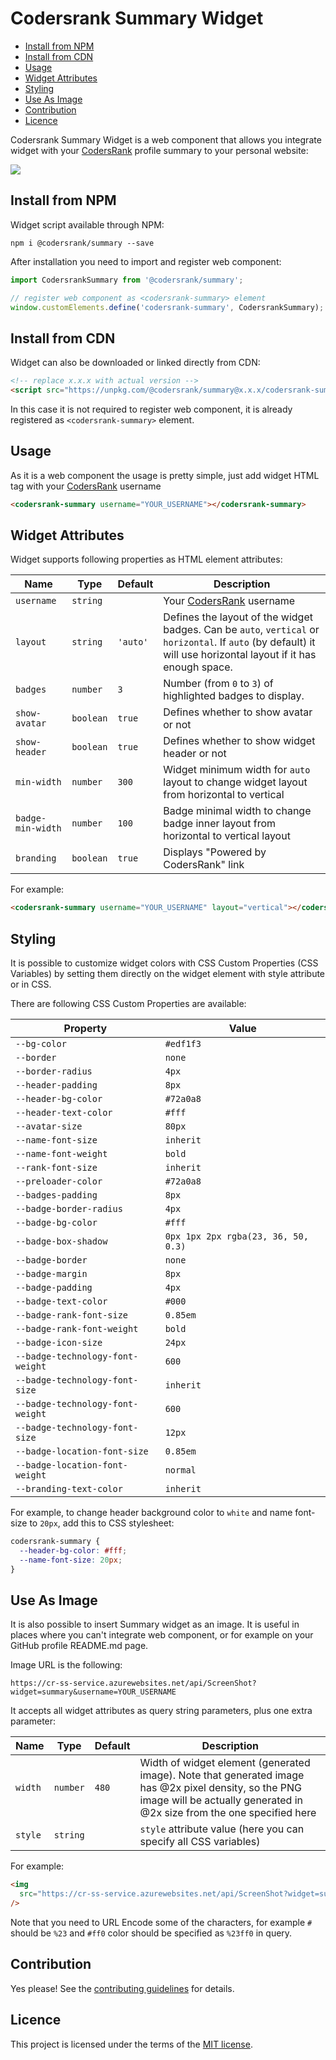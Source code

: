 # Codersrank Summary Widget

- [Install from NPM](#install-from-npm)
- [Install from CDN](#install-from-cdn)
- [Usage](#usage)
- [Widget Attributes](#widget-attributes)
- [Styling](#styling)
- [Use As Image](#use-as-image)
- [Contribution](#contribution)
- [Licence](#Licence)

<!-- DOCS_START -->

Codersrank Summary Widget is a web component that allows you integrate widget with your [CodersRank](https://codersrank.io) profile summary to your personal website:

<img src="preview.png" />

## Install from NPM

Widget script available through NPM:

```
npm i @codersrank/summary --save
```

After installation you need to import and register web component:

```js
import CodersrankSummary from '@codersrank/summary';

// register web component as <codersrank-summary> element
window.customElements.define('codersrank-summary', CodersrankSummary);
```

## Install from CDN

Widget can also be downloaded or linked directly from CDN:

```html
<!-- replace x.x.x with actual version -->
<script src="https://unpkg.com/@codersrank/summary@x.x.x/codersrank-summary.min.js"></script>
```

In this case it is not required to register web component, it is already registered as `<codersrank-summary>` element.

## Usage

As it is a web component the usage is pretty simple, just add widget HTML tag with your [CodersRank](https://codersrank.io) username

```html
<codersrank-summary username="YOUR_USERNAME"></codersrank-summary>
```

## Widget Attributes

Widget supports following properties as HTML element attributes:

| Name              | Type      | Default  | Description                                                                                                                                                      |
| ----------------- | --------- | -------- | ---------------------------------------------------------------------------------------------------------------------------------------------------------------- |
| `username`        | `string`  |          | Your [CodersRank](https://codersrank.io) username                                                                                                                |
| `layout`          | `string`  | `'auto'` | Defines the layout of the widget badges. Can be `auto`, `vertical` or `horizontal`. If `auto` (by default) it will use horizontal layout if it has enough space. |
| `badges`          | `number`  | `3`      | Number (from `0` to `3`) of highlighted badges to display.                                                                                                       |
| `show-avatar`     | `boolean` | `true`   | Defines whether to show avatar or not                                                                                                                            |
| `show-header`     | `boolean` | `true`   | Defines whether to show widget header or not                                                                                                                     |
| `min-width`       | `number`  | `300`    | Widget minimum width for `auto` layout to change widget layout from horizontal to vertical                                                                       |
| `badge-min-width` | `number`  | `100`    | Badge minimal width to change badge inner layout from horizontal to vertical layout                                                                              |
| `branding`        | `boolean` | `true`   | Displays "Powered by CodersRank" link                                                                                                                            |

For example:

```html
<codersrank-summary username="YOUR_USERNAME" layout="vertical"></codersrank-summary>
```

## Styling

It is possible to customize widget colors with CSS Custom Properties (CSS Variables) by setting them directly on the widget element with style attribute or in CSS.

There are following CSS Custom Properties are available:

| Property                         | Value                                |
| -------------------------------- | ------------------------------------ |
| `--bg-color`                     | `#edf1f3 `                           |
| `--border`                       | `none `                              |
| `--border-radius`                | `4px `                               |
| `--header-padding`               | `8px `                               |
| `--header-bg-color`              | `#72a0a8 `                           |
| `--header-text-color`            | `#fff `                              |
| `--avatar-size`                  | `80px `                              |
| `--name-font-size`               | `inherit `                           |
| `--name-font-weight`             | `bold `                              |
| `--rank-font-size`               | `inherit `                           |
| `--preloader-color`              | `#72a0a8 `                           |
| `--badges-padding`               | `8px `                               |
| `--badge-border-radius`          | `4px `                               |
| `--badge-bg-color`               | `#fff `                              |
| `--badge-box-shadow`             | `0px 1px 2px rgba(23, 36, 50, 0.3) ` |
| `--badge-border`                 | `none `                              |
| `--badge-margin`                 | `8px `                               |
| `--badge-padding`                | `4px `                               |
| `--badge-text-color`             | `#000 `                              |
| `--badge-rank-font-size`         | `0.85em `                            |
| `--badge-rank-font-weight`       | `bold `                              |
| `--badge-icon-size`              | `24px `                              |
| `--badge-technology-font-weight` | `600 `                               |
| `--badge-technology-font-size`   | `inherit `                           |
| `--badge-technology-font-weight` | `600 `                               |
| `--badge-technology-font-size`   | `12px `                              |
| `--badge-location-font-size`     | `0.85em `                            |
| `--badge-location-font-weight`   | `normal `                            |
| `--branding-text-color`          | `inherit `                           |

For example, to change header background color to `white` and name font-size to `20px`, add this to CSS stylesheet:

```css
codersrank-summary {
  --header-bg-color: #fff;
  --name-font-size: 20px;
}
```

## Use As Image

It is also possible to insert Summary widget as an image. It is useful in places where you can't integrate web component, or for example on your GitHub profile README.md page.

Image URL is the following:

```
https://cr-ss-service.azurewebsites.net/api/ScreenShot?widget=summary&username=YOUR_USERNAME
```

It accepts all widget attributes as query string parameters, plus one extra parameter:

| Name    | Type     | Default | Description                                                                                                                                                                     |
| ------- | -------- | ------- | ------------------------------------------------------------------------------------------------------------------------------------------------------------------------------- |
| `width` | `number` | `480`   | Width of widget element (generated image). Note that generated image has @2x pixel density, so the PNG image will be actually generated in @2x size from the one specified here |
| `style` | `string` |         | `style` attribute value (here you can specify all CSS variables)                                                                                                                |

For example:

```html
<img
  src="https://cr-ss-service.azurewebsites.net/api/ScreenShot?widget=summary&username=YOUR_USERNAME&badges=2&show-avatar=false&style=--header-bg-color:%23000;--border-radius:10px"
/>
```

Note that you need to URL Encode some of the characters, for example `#` should be `%23` and `#ff0` color should be specified as `%23ff0` in query.

## Contribution

Yes please! See the [contributing guidelines](https://github.com/codersrank-org/summary-widget/blob/master/CONTRIBUTING.md) for details.

## Licence

This project is licensed under the terms of the [MIT license](https://github.com/codersrank-org/summary-widget/blob/master/LICENSE).
